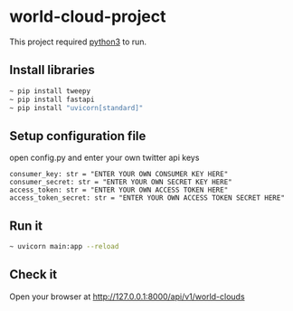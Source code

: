 # world-cloud-project

This project required [python3](https://www.python.org/download/releases/3.0/) to run.

## Install libraries
```sh
~ pip install tweepy
~ pip install fastapi
~ pip install "uvicorn[standard]"
```
## Setup configuration file
open config.py and enter your own twitter api keys
```
consumer_key: str = "ENTER YOUR OWN CONSUMER KEY HERE"
consumer_secret: str = "ENTER YOUR OWN SECRET KEY HERE"
access_token: str = "ENTER YOUR OWN ACCESS TOKEN HERE"
access_token_secret: str = "ENTER YOUR OWN ACCESS TOKEN SECRET HERE"
```


## Run it
```sh
~ uvicorn main:app --reload
```
## Check it

Open your browser at http://127.0.0.1:8000/api/v1/world-clouds
